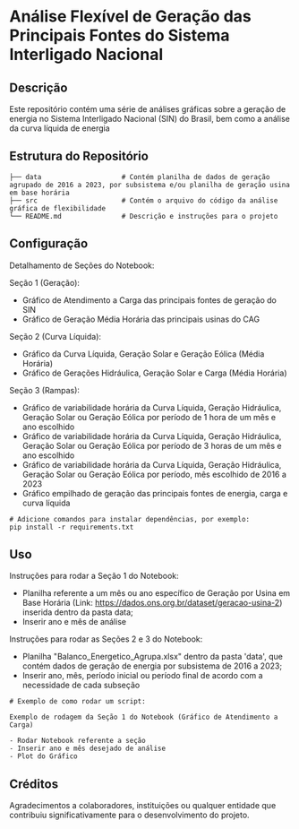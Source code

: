 # Análise Flexível de Geração das Principais Fontes do Sistema Interligado Nacional

## Descrição
Este repositório contém uma série de análises gráficas sobre a geração de energia no Sistema Interligado Nacional (SIN) do Brasil, bem como a análise da curva líquida de energia

## Estrutura do Repositório
```
├── data                    # Contém planilha de dados de geração agrupado de 2016 a 2023, por subsistema e/ou planilha de geração usina em base horária
├── src                     # Contém o arquivo do código da análise gráfica de flexibilidade
└── README.md               # Descrição e instruções para o projeto
```

## Configuração

Detalhamento de Seções do Notebook:

Seção 1 (Geração): 
- Gráfico de Atendimento a Carga das principais fontes de geração do SIN
- Gráfico de Geração Média Horária das principais usinas do CAG

Seção 2 (Curva Líquida):
- Gráfico da Curva Líquida, Geração Solar e Geração Eólica (Média Horária)
- Gráfico de Gerações Hidráulica, Geração Solar e Carga (Média Horária)

Seção 3 (Rampas):
- Gráfico de variabilidade horária da Curva Líquida, Geração Hidráulica, Geração Solar ou Geração Eólica por período de 1 hora de um mês e ano escolhido
- Gráfico de variabilidade horária da Curva Líquida, Geração Hidráulica, Geração Solar ou Geração Eólica por período de 3 horas de um mês e ano escolhido
- Gráfico de variabilidade horária da Curva Líquida, Geração Hidráulica, Geração Solar ou Geração Eólica por período, mês escolhido de 2016 a 2023
- Gráfico empilhado de geração das principais fontes de energia, carga e curva líquida

```
# Adicione comandos para instalar dependências, por exemplo:
pip install -r requirements.txt
```

## Uso

Instruções para rodar a Seção 1 do Notebook:
- Planilha referente a um mês ou ano específico de Geração por Usina em Base Horária (Link: https://dados.ons.org.br/dataset/geracao-usina-2) inserida dentro da pasta data;
- Inserir ano e mês de análise

Instruções para rodar as Seções 2 e 3 do Notebook:
- Planilha "Balanco_Energetico_Agrupa.xlsx" dentro da pasta 'data', que contém dados de geração de energia por subsistema de 2016 a 2023;
- Inserir ano, mês, período inicial ou período final de acordo com a necessidade de cada subseção

```
# Exemplo de como rodar um script:

Exemplo de rodagem da Seção 1 do Notebook (Gráfico de Atendimento a Carga)

- Rodar Notebook referente a seção
- Inserir ano e mês desejado de análise
- Plot do Gráfico

```

## Créditos
Agradecimentos a colaboradores, instituições ou qualquer entidade que contribuiu significativamente para o desenvolvimento do projeto.
